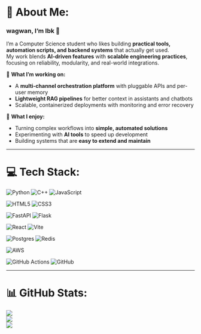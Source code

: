 # 💫 About Me:
### wagwan, I’m Ibk 👋

I’m a Computer Science student who likes building **practical tools, automation scripts, and backend systems** that actually get used.  
My work blends **AI-driven features** with **scalable engineering practices**, focusing on reliability, modularity, and real-world integrations.

🔹 **What I’m working on:**  
- A **multi-channel orchestration platform** with pluggable APIs and per-user memory  
- **Lightweight RAG pipelines** for better context in assistants and chatbots  
- Scalable, containerized deployments with monitoring and error recovery  

🔹 **What I enjoy:**  
- Turning complex workflows into **simple, automated solutions**  
- Experimenting with **AI tools** to speed up development  
- Building systems that are **easy to extend and maintain**

---

# 💻 Tech Stack:
![Python](https://img.shields.io/badge/python-3670A0?style=for-the-badge&logo=python&logoColor=ffdd54) ![C++](https://img.shields.io/badge/c++-%2300599C.svg?style=for-the-badge&logo=c%2B%2B&logoColor=white) ![JavaScript](https://img.shields.io/badge/javascript-%23323330.svg?style=for-the-badge&logo=javascript&logoColor=%23F7DF1E) 

![HTML5](https://img.shields.io/badge/html5-%23E34F26.svg?style=for-the-badge&logo=html5&logoColor=white) ![CSS3](https://img.shields.io/badge/css3-%231572B6.svg?style=for-the-badge&logo=css3&logoColor=white)  

![FastAPI](https://img.shields.io/badge/FastAPI-005571?style=for-the-badge&logo=fastapi) ![Flask](https://img.shields.io/badge/flask-%23000.svg?style=for-the-badge&logo=flask&logoColor=white) 

![React](https://img.shields.io/badge/react-%2320232a.svg?style=for-the-badge&logo=react&logoColor=%2361DAFB) ![Vite](https://img.shields.io/badge/vite-%23646CFF.svg?style=for-the-badge&logo=vite&logoColor=white) 

![Postgres](https://img.shields.io/badge/postgres-%23316192.svg?style=for-the-badge&logo=postgresql&logoColor=white) ![Redis](https://img.shields.io/badge/redis-%23DD0031.svg?style=for-the-badge&logo=redis&logoColor=white) 

![AWS](https://img.shields.io/badge/AWS-%23FF9900.svg?style=for-the-badge&logo=amazon-aws&logoColor=white)  

![GitHub Actions](https://img.shields.io/badge/github%20actions-%232671E5.svg?style=for-the-badge&logo=githubactions&logoColor=white) ![GitHub](https://img.shields.io/badge/github-%23121011.svg?style=for-the-badge&logo=github&logoColor=white)

---

# 📊 GitHub Stats:
![](https://github-readme-stats.vercel.app/api?username=ibkehinmowo&theme=shades-of-purple&hide_border=true&include_all_commits=true&count_private=false)<br/>
![](https://nirzak-streak-stats.vercel.app/?user=ibkehinmowo&theme=shades-of-purple&hide_border=true)<br/>
![](https://github-readme-stats.vercel.app/api/top-langs/?username=ibkehinmowo&theme=shades-of-purple&hide_border=true&include_all_commits=true&count_private=false&layout=compact)
